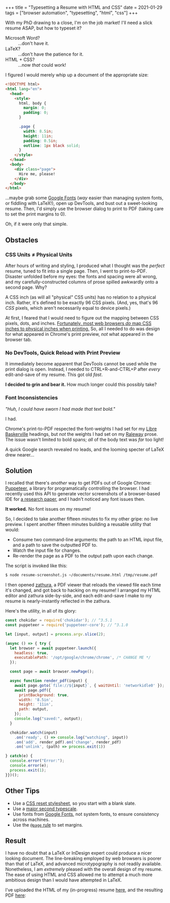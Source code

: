 +++
title = "Typesetting a Resume with HTML and CSS"
date = 2021-01-29
tags = ["browser automation", "typesetting", "html", "css"]
+++

With my PhD drawing to a close, I'm on the job market! I'll need a slick resume ASAP, but how to typeset it?
<dl>
  <dt>Microsoft Word?</dt>
  <dd>...don't have it.</dd>
  <dt>LaTeX?</dt>
  <dd>...don't have the patience for it.</dd>
  <dt>HTML + CSS?</dt>
  <dd>...now <em>that</em> could work!</dd>
<dl>

<!-- more -->

I figured I would merely whip up a document of the appropriate size:
```html
<!DOCTYPE html>
<html lang="en">
  <head>
    <style>
      html, body {
        margin: 0;
        padding: 0;
      }

      .page {
        width: 8.5in;
        height: 11in;
        padding: 0.5in;
        outline: 1px black solid;
      }
    </style>
  </head>
  <body>
    <div class="page">
      Hire me, please!
    </div>
  </body>
</html>
```
...maybe grab some [Google Fonts](https://fonts.google.com/) (*way* easier than managing system fonts, or fiddling with LaTeX!), open up DevTools, and bust out a sweet-looking resume. Then, I'd simply use the browser dialog to print to PDF (taking care to set the print margins to 0).

Oh, if it were only that simple.

## Obstacles

### CSS Units ≠ Physical Units
After hours of writing and styling, I produced what I thought was the *perfect* resume, tuned to fit into a single page. Then, I went to print-to-PDF. Disaster unfolded before my eyes: the fonts and spacing were all wrong, and my carefully-constructed columns of prose spilled awkwardly onto a second page. Why?

A CSS inch (as will all "physical" CSS units) has no relation to a physical inch. Rather, it's defined to be exactly 96 CSS pixels. (And, yes, that's 96 *CSS* pixels, which aren't necessarily equal to device pixels.)

At first, I feared that I would need to figure out the mapping between CSS pixels, dots, and inches. [Fortunately, most web browsers *do* map CSS inches to physical inches when printing.](https://hacks.mozilla.org/2013/09/css-length-explained/#footnote_ref4:~:text=As%20a%20side%20note%2C%20if%20the,CSS%20inch%20to%20the%20physical%20inch.) So, all I needed to do was design for what appeared in Chrome's print preview, *not* what appeared in the browser tab.

### No DevTools, Quick Reload with Print Preview
It immediately become apparent that DevTools cannot be used while the print dialog is open. Instead, I needed to CTRL+R-and-CTRL+P after *every* edit-and-save of my resume. This got old *fast*.

**I decided to grin and bear it.** How much longer could this possibly take?

### Font Inconsistencies
*"Huh, I could have sworn I had made that text bold."*

I had.

Chrome's print-to-PDF respected the font-weights I had set for my [Libre Baskerville](https://fonts.google.com/specimen/Libre+Baskerville) headings, but *not* the weights I had set on my [Raleway](https://fonts.google.com/specimen/Raleway) prose. The issue wasn't limited to bold spans; *all* of the body text was *far* too light!

A quick Google search revealed no leads, and the looming specter of LaTeX drew nearer...

## Solution
I recalled that there's *another* way to get PDFs out of Google Chrome: [Puppeteer](https://pptr.dev/#?product=Puppeteer&version=v5.5.0&show=api-pagepdfoptions), a library for programatically controlling the browser. I had recently used this API to generate vector screenshots of a browser-based IDE for [a research paper](/publications/Wrenn,%20Krishnamurthi%20-%20Will%20Students%20Write%20Tests%20Early%20Without%20Coercion.pdf), and I hadn't noticed any font issues then.

**It worked.** No font issues on my resume!

So, I decided to take another fifteen minutes to fix my other gripe: no live preview. I spent another fifteen minutes building a reusable utility that would:
  * Consume two command-line arguments: the path to an HTML input file, and a path to save the outputted PDF to.
  * Watch the input file for changes.
  * Re-render the page as a PDF to the output path upon each change.

The script is invoked like this:
```bash
$ node resume-screenshot.js ~/documents/resume.html /tmp/resume.pdf
```

I then opened [zathura](https://pwmt.org/projects/zathura/), a PDF viewer that reloads the viewed file each time it's changed, and got back to hacking on my resume! I arranged my HTML editor and zathura side-by-side, and each edit-and-save I make to my resume is nearly-instantly reflected in the zathura.

Here's the utility, in all of its glory:
```javascript
const chokidar = require('chokidar'); // ^3.5.1
const puppeteer = require('puppeteer-core'); // ^3.1.0

let [input, output] = process.argv.slice(2);

(async () => { try {
  let browser = await puppeteer.launch({
    headless: true,
    executablePath: '/opt/google/chrome/chrome', /* CHANGE ME */
  });

  const page = await browser.newPage();

  async function render_pdf(input) {
    await page.goto(`file://${input}`, { waitUntil: 'networkidle0' });
    await page.pdf({
      printBackground: true,
      width: '8.5in',
      height: '11in',
      path: output,
    });
    console.log("saved:", output);
  }

  chokidar.watch(input)
    .on('ready', () => console.log("watching", input))
    .on('add', render_pdf).on('change', render_pdf)
    .on('unlink', (path) => process.exit(1))

} catch(e) {
  console.error("Error:");
  console.error(e);
  process.exit(1);
}})();
```

## Other Tips
* Use a [CSS reset stylesheet](https://meyerweb.com/eric/tools/css/reset/), so you start with a blank slate.
* Use a [major second typescale](https://type-scale.com/).
* Use fonts from [Google Fonts](https://fonts.google.com/), not system fonts, to ensure consistency across machines.
* Use the [`@page` rule](https://developer.mozilla.org/en-US/docs/Web/CSS/@page) to set margins.

## Result
I have no doubt that a LaTeX or InDesign expert could produce a nicer looking document. The line-breaking employed by web browsers is poorer than that of LaTeX, and advanced microtypography is not readily available. Nonetheless, I am *extremely* pleased with the overall design of my resume. The ease of using HTML and CSS allowed me to attempt a much more ambitious design than I would have attempted in LaTeX.

I've uploaded the HTML of my (in-progress) resume [here](/resume.html), and the resulting PDF [here](/resume.pdf):
<object height="500px" style="width:100%" type="application/pdf" data="/resume.pdf?#zoom=85&scrollbar=0&toolbar=0&navpanes=0">
</object>

